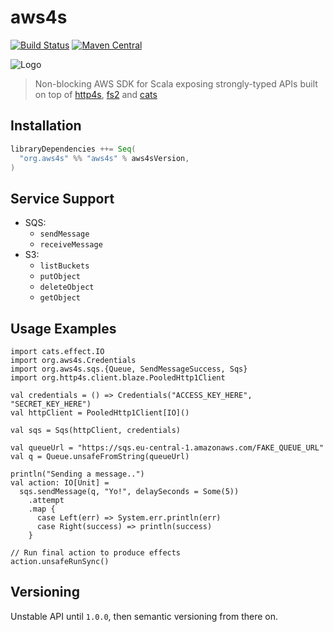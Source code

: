 # aws4s #
[![Build Status](https://travis-ci.org/aws4s/aws4s.svg?branch=master)](https://travis-ci.org/aws4s/aws4s)
[![Maven Central](https://maven-badges.herokuapp.com/maven-central/org.aws4s/aws4s_2.12/badge.svg)](https://maven-badges.herokuapp.com/maven-central/org.aws4s/aws4s_2.12)

![Logo](aws4s-small.png)
> Non-blocking AWS SDK for Scala exposing strongly-typed APIs built on top of [http4s](http://http4s.org), [fs2](https://github.com/functional-streams-for-scala/fs2) and [cats](https://typelevel.org/cats/)

## Installation ##
```sbt
libraryDependencies ++= Seq(
  "org.aws4s" %% "aws4s" % aws4sVersion,
)
```

## Service Support ##
- SQS:
  - `sendMessage`
  - `receiveMessage`
- S3:
  - `listBuckets`
  - `putObject`
  - `deleteObject`
  - `getObject`

## Usage Examples ##
```tut
import cats.effect.IO
import org.aws4s.Credentials
import org.aws4s.sqs.{Queue, SendMessageSuccess, Sqs}
import org.http4s.client.blaze.PooledHttp1Client

val credentials = () => Credentials("ACCESS_KEY_HERE", "SECRET_KEY_HERE")
val httpClient = PooledHttp1Client[IO]()

val sqs = Sqs(httpClient, credentials)

val queueUrl = "https://sqs.eu-central-1.amazonaws.com/FAKE_QUEUE_URL"
val q = Queue.unsafeFromString(queueUrl)

println("Sending a message..")
val action: IO[Unit] =
  sqs.sendMessage(q, "Yo!", delaySeconds = Some(5))
    .attempt
    .map {
      case Left(err) => System.err.println(err)
      case Right(success) => println(success)
    }

// Run final action to produce effects
action.unsafeRunSync()
```

## Versioning ##
Unstable API until `1.0.0`, then semantic versioning from there on.


